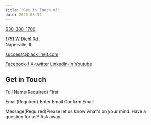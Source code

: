 ```yaml
---
title: "Get in Touch v3"
date: 2025-03-11
---
```


[630-388-1700](tel:6303881700)

[1751 W Diehl Rd.](https://www.google.com/search?q=balckline%20it)  
Naperville, IL

[success@blacklineit.com](mailto:success@blacklineit.com)

[Facebook-f](https://www.facebook.com/) [X-twitter](https://twitter.com/) [Linkedin-in](https://www.linkedin.com/) [Youtube](https://www.youtube.com/)

## Get in Touch

Full Name(Required)  First

Email(Required)  Enter Email  Confirm Email

Message(Required)Please let us know what's on your mind. Have a question for us? Ask away.
